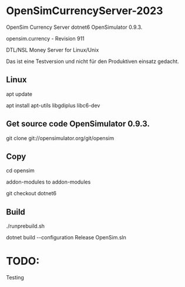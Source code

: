 # OpenSimCurrencyServer-2023
OpenSim Currency Server  dotnet6 OpenSimulator 0.9.3.

opensim.currency - Revision 911

DTL/NSL Money Server for Linux/Unix

Das ist eine Testversion und nicht für den Produktiven einsatz gedacht.

## Linux
apt update

apt install apt-utils libgdiplus libc6-dev

## Get source code OpenSimulator 0.9.3.
git clone git://opensimulator.org/git/opensim

## Copy
cd opensim

addon-modules to addon-modules

git checkout dotnet6

## Build
./runprebuild.sh

dotnet build --configuration Release OpenSim.sln

# TODO:
Testing
